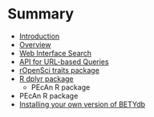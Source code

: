 # Summary

* [Introduction](README.md)
* [Overview](introduction.md)
* [Web Interface Search](advanced_search)
* [API for URL-based Queries](API.md)
* [rOpenSci traits package](rOpenSci_traits_package.md)
* [R dplyr package](r_dplyr_package.md)
   * PEcAn R package
* PEcAn R package
* [Installing your own version of BETYdb](Local-install.md)


